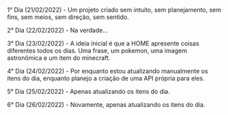 1° Dia (21/02/2022) - Um projeto criado sem intuito, sem planejamento, sem fins, sem meios, sem direção, sem sentido.

2° Dia (22/02/2022) - Na verdade...

3° Dia (23/02/2022) - A ideia inicial é que a HOME apresente coisas diferentes todos os dias. Uma frase, um pokemon, uma imagem astronômica e um item do minecraft.

4° Dia (24/02/2022) - Por enquanto estou atualizando manualmente os itens do dia, enquanto planejo a criação de uma API própria para eles.

5° Dia (25/02/2022) - Apenas atualizando os itens do dia.

6° Dia (26/02/2022) - Novamente, apenas atualizando os itens do dia.
